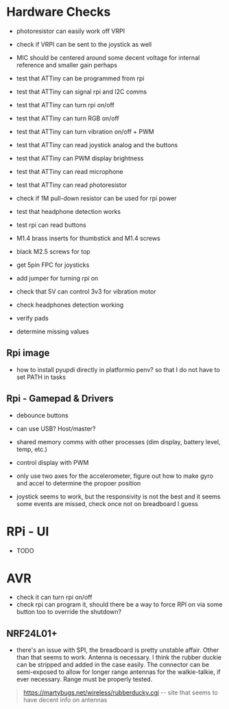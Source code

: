 # Hardware Checks

- photoresistor can easily work off VRPI
- check if VRPI can be sent to the joystick as well
- MIC should be centered around some decent voltage for internal reference and smaller gain perhaps

- test that ATTiny can be programmed from rpi
- test that ATTiny can signal rpi and I2C comms
- test that ATTiny can turn rpi on/off
- test that ATTiny can turn RGB on/off
- test that ATTiny can turn vibration on/off + PWM
- test that ATTiny can read joystick analog and the buttons
- test that ATTiny can PWM display brightness
- test that ATTiny can read microphone
- test that ATTiny can read photoresistor
- check if 1M pull-down resistor can be used for rpi power

- test that headphone detection works
- test rpi can read buttons 



- M1.4 brass inserts for thumbstick and M1.4 screws
- black M2.5 screws for top 
- get 5pin FPC for joysticks

- add jumper for turning rpi on
- check that 5V can control 3v3 for vibration motor
- check headphones detection working
- verify pads
- determine missing values

## Rpi image 

- how to install pyupdi directly in platformio penv? so that I do not have to set PATH in tasks

## Rpi - Gamepad & Drivers

- debounce buttons
- can use USB? Host/master?
- shared memory comms with other processes (dim display, battery level, temp, etc.)
- control display with PWM

- only use two axes for the accelerometer, figure out how to make gyro and accel to determine the propoer position

- joystick seems to work, but the responsivity is not the best and it seems some events are missed, check once not on breadboard I guess

# RPi - UI

- TODO

# AVR 

- check it can turn rpi on/off
- check rpi can program it, should there be a way to force RPI on via some button too to override the shutdown? 

## NRF24L01+

- there's an issue with SPI, the breadboard is pretty unstable affair. Other than that seems to work. Antenna is necessary. I think the rubber duckie can be stripped and added in the case easily. The connector can be semi-exposed to allow for longer range antennas for the walkie-talkie, if ever necessary. Range must be properly tested. 

> https://martybugs.net/wireless/rubberducky.cgi -- site that seems to have decent info on antennas

